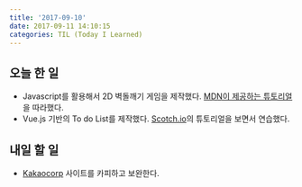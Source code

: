 ```yaml
---
title: '2017-09-10'
date: 2017-09-11 14:10:15
categories: TIL (Today I Learned)
---
```

## 오늘 한 일
  - Javascript를 활용해서 2D 벽돌깨기 게임을 제작했다. [MDN이 제공하는 튜토리얼](https://developer.mozilla.org/ko/docs/Games/Tutorials/순수한_자바스크립트를_이용한_2D_벽돌깨기_게임)을 따라했다. 
  - Vue.js 기반의 To do List를 제작했다. [Scotch.io](https://scotch.io/tutorials/build-a-to-do-app-with-vue-js-2)의 튜토리얼을 보면서 연습했다.

## 내일 할 일
  - [Kakaocorp](http://www.kakaocorp.com/main) 사이트를 카피하고 보완한다.
